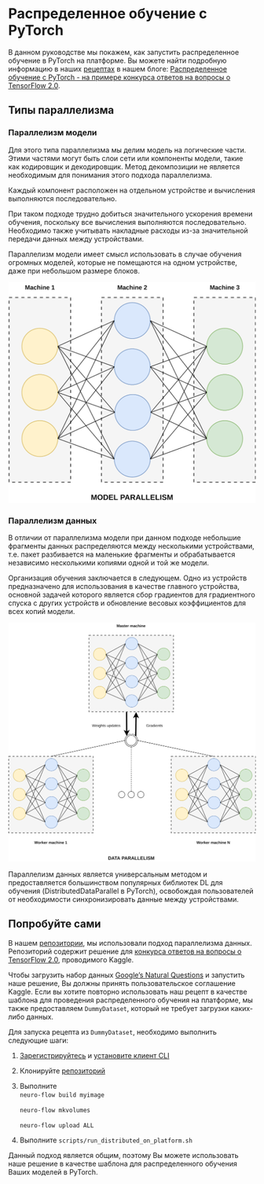 # Распределенное обучение c PyTorch

В данном руководстве мы покажем, как запустить распределенное обучение в PyTorch на платформе. Вы можете найти подробную информацию в наших [рецептах](https://github.com/neuromation/ml-recipe-distributed-pytorch) в нашем блоге: [Распределенное обучение с PyTorch - на примере конкурса ответов на вопросы о TensorFlow 2.0](https://blog.neu.ro/blog/distributed-training-in-pytorch-using-an-example-from-the-tensorflow-2-0-question-answering-competition/).

## Типы параллелизма

### Параллелизм модели

Для этого типа параллелизма мы делим модель на логические части. Этими частями могут быть слои сети или компоненты модели, такие как кодировщик и декодировщик. Метод декомпозиции не является необходимым для понимания этого подхода параллелизма.

Каждый компонент расположен на отдельном устройстве и вычисления выполняются последовательно.

При таком подходе трудно добиться значительного ускорения времени обучения, поскольку все вычисления выполняются последовательно. Необходимо также учитывать накладные расходы из-за значительной передачи данных между устройствами.

Параллелизм модели имеет смысл использовать в случае обучения огромных моделей, которые не помещаются на одном устройстве, даже при небольшом размере блоков.

![&#x41F;&#x430;&#x440;&#x430;&#x43B;&#x43B;&#x435;&#x43B;&#x438;&#x437;&#x43C; &#x43C;&#x43E;&#x434;&#x435;&#x43B;&#x438;](../.gitbook/assets/mp.png)

### Параллелизм данных

В отличии от параллелизма модели при данном подходе небольшие фрагменты данных распределяются между несколькими устройствами, т.е. пакет разбивается на маленькие фрагменты и обрабатывается независимо несколькими копиями одной и той же модели.

Организация обучения заключается в следующем. Одно из устройств предназначено для использования в качестве главного устройства, основной задачей которого является сбор градиентов для градиентного спуска с других устройств и обновление весовых коэффициентов для всех копий модели.

![&#x41F;&#x430;&#x440;&#x430;&#x43B;&#x43B;&#x435;&#x43B;&#x438;&#x437;&#x43C; &#x434;&#x430;&#x43D;&#x43D;&#x44B;&#x445;](../.gitbook/assets/dp.png)

Параллелизм данных является универсальным методом и предоставляется большинством популярных библиотек DL для обучения \(DistributedDataParallel в PyTorch\), освобождая пользователей от необходимости синхронизировать данные между устройствами.

## Попробуйте сами

В нашем [репозитории](https://github.com/neuromation/ml-recipe-distributed-pytorch), мы использовали подход параллелизма данных. Репозиторий содержит решение для [конкурса ответов на вопросы о TensorFlow 2.0](https://www.kaggle.com/c/tensorflow2-question-answering), проводимого Kaggle.

Чтобы загрузить набор данных [Google’s Natural Questions](https://ai.google.com/research/NaturalQuestions/dataset) и запустить наше решение, Вы должны принять пользовательское соглашение Kaggle. Если вы хотите повторно использовать наш рецепт в качестве шаблона для проведения распределенного обучения на платформе, мы также предоставляем `DummyDataset`, который не требует загрузки каких-либо данных.

Для запуска рецепта из `DummyDataset`, необходимо выполнить следующие шаги:

1. [Зарегистрируйтесь](https://neu.ro/) и [установите клиент CLI](https://docs.neu.ro/getting-started#installing-cli)
2. Клонируйте [репозиторий](https://github.com/neuromation/ml-recipe-distributed-pytorch)
3. Выполните  
   `neuro-flow build myimage`

   `neuro-flow mkvolumes`

   `neuro-flow upload ALL`

4. Выполните `scripts/run_distributed_on_platform.sh`

Данный подход является общим, поэтому Вы можете использовать наше решение в качестве шаблона для распределенного обучения Ваших моделей в PyTorch.

